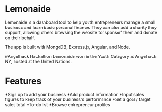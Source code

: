 # Lemonaide

Lemonaide is a dashboard tool to help youth entrepreneurs manage a small business and learn basic personal finance.
They can also add a charity they support, allowing others browsing the website to 'sponsor' them and donate on their behalf.

The app is built with MongoDB, Express.js, Angular, and Node. 

#Angelhack Hackathon
Lemonaide won in the Youth Category at Angelhack NY, hosted at the United Nations.

# Features
*Sign up to add your business
*Add product information
*Input sales figures to keep track of your business's performance
*Set a goal / target sales total
*To-do list
*Browse entrepreneur profiles

